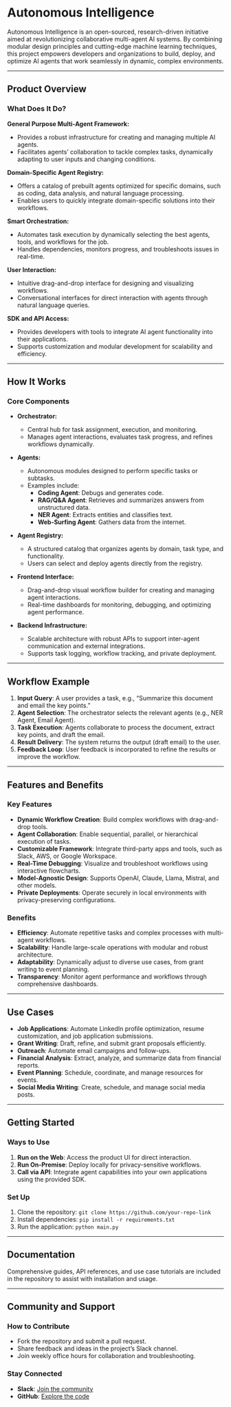# Autonomous Intelligence

Autonomous Intelligence is an open-sourced, research-driven initiative aimed at revolutionizing collaborative multi-agent AI systems. By combining modular design principles and cutting-edge machine learning techniques, this project empowers developers and organizations to build, deploy, and optimize AI agents that work seamlessly in dynamic, complex environments.

---

## Product Overview

### What Does It Do?

**General Purpose Multi-Agent Framework:**
- Provides a robust infrastructure for creating and managing multiple AI agents.
- Facilitates agents’ collaboration to tackle complex tasks, dynamically adapting to user inputs and changing conditions.

**Domain-Specific Agent Registry:**
- Offers a catalog of prebuilt agents optimized for specific domains, such as coding, data analysis, and natural language processing.
- Enables users to quickly integrate domain-specific solutions into their workflows.

**Smart Orchestration:**
- Automates task execution by dynamically selecting the best agents, tools, and workflows for the job.
- Handles dependencies, monitors progress, and troubleshoots issues in real-time.

**User Interaction:**
- Intuitive drag-and-drop interface for designing and visualizing workflows.
- Conversational interfaces for direct interaction with agents through natural language queries.

**SDK and API Access:**
- Provides developers with tools to integrate AI agent functionality into their applications.
- Supports customization and modular development for scalability and efficiency.

---

## How It Works

### Core Components

- **Orchestrator:**
  - Central hub for task assignment, execution, and monitoring.
  - Manages agent interactions, evaluates task progress, and refines workflows dynamically.

- **Agents:**
  - Autonomous modules designed to perform specific tasks or subtasks.
  - Examples include:
    - **Coding Agent**: Debugs and generates code.
    - **RAG/Q&A Agent**: Retrieves and summarizes answers from unstructured data.
    - **NER Agent**: Extracts entities and classifies text.
    - **Web-Surfing Agent**: Gathers data from the internet.

- **Agent Registry:**
  - A structured catalog that organizes agents by domain, task type, and functionality.
  - Users can select and deploy agents directly from the registry.

- **Frontend Interface:**
  - Drag-and-drop visual workflow builder for creating and managing agent interactions.
  - Real-time dashboards for monitoring, debugging, and optimizing agent performance.

- **Backend Infrastructure:**
  - Scalable architecture with robust APIs to support inter-agent communication and external integrations.
  - Supports task logging, workflow tracking, and private deployment.

---

## Workflow Example

1. **Input Query**: A user provides a task, e.g., “Summarize this document and email the key points.”
2. **Agent Selection**: The orchestrator selects the relevant agents (e.g., NER Agent, Email Agent).
3. **Task Execution**: Agents collaborate to process the document, extract key points, and draft the email.
4. **Result Delivery**: The system returns the output (draft email) to the user.
5. **Feedback Loop**: User feedback is incorporated to refine the results or improve the workflow.

---

## Features and Benefits

### Key Features
- **Dynamic Workflow Creation**: Build complex workflows with drag-and-drop tools.
- **Agent Collaboration**: Enable sequential, parallel, or hierarchical execution of tasks.
- **Customizable Framework**: Integrate third-party apps and tools, such as Slack, AWS, or Google Workspace.
- **Real-Time Debugging**: Visualize and troubleshoot workflows using interactive flowcharts.
- **Model-Agnostic Design**: Supports OpenAI, Claude, Llama, Mistral, and other models.
- **Private Deployments**: Operate securely in local environments with privacy-preserving configurations.

### Benefits
- **Efficiency**: Automate repetitive tasks and complex processes with multi-agent workflows.
- **Scalability**: Handle large-scale operations with modular and robust architecture.
- **Adaptability**: Dynamically adjust to diverse use cases, from grant writing to event planning.
- **Transparency**: Monitor agent performance and workflows through comprehensive dashboards.

---

## Use Cases
- **Job Applications**: Automate LinkedIn profile optimization, resume customization, and job application submissions.
- **Grant Writing**: Draft, refine, and submit grant proposals efficiently.
- **Outreach**: Automate email campaigns and follow-ups.
- **Financial Analysis**: Extract, analyze, and summarize data from financial reports.
- **Event Planning**: Schedule, coordinate, and manage resources for events.
- **Social Media Writing**: Create, schedule, and manage social media posts.

---

## Getting Started

### Ways to Use
1. **Run on the Web**: Access the product UI for direct interaction.
2. **Run On-Premise**: Deploy locally for privacy-sensitive workflows.
3. **Call via API**: Integrate agent capabilities into your own applications using the provided SDK.

### Set Up
1. Clone the repository: `git clone https://github.com/your-repo-link`
2. Install dependencies: `pip install -r requirements.txt`
3. Run the application: `python main.py`

---

## Documentation

Comprehensive guides, API references, and use case tutorials are included in the repository to assist with installation and usage.

---

## Community and Support

### How to Contribute
- Fork the repository and submit a pull request.
- Share feedback and ideas in the project’s Slack channel.
- Join weekly office hours for collaboration and troubleshooting.

### Stay Connected
- **Slack**: [Join the community](https://join.slack.com/t/anote-ai/shared_invite/zt-2vdh1p5xt-KWvtBZEprhrCzU6wrRPwNA)
- **GitHub**: [Explore the code](https://github.com/your-repo-link)
